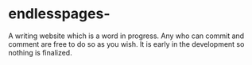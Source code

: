 # endlesspages-
A writing website which is a word in progress. 
Any who can commit and comment are free to do so as you wish. It is early in the development so nothing is finalized. 

